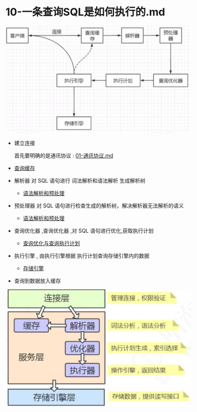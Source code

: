# 10-一条查询SQL是如何执行的.md

![image-20200817085839538](../../../assets/image-20200817085839538.png)

- 建立连接

  首先要明确的是通讯协议 :  [01-通讯协议.md](01-通讯协议.md) 

- [查询缓存](02-查询缓存.md) 
- 解析器 对 SQL 语句进行 词法解析和语法解析 生成解析树
  
  -  [语法解析和预处理](03-语法解析和预处理.md) 
- 预处理器 对 SQL 语句进行检查生成的解析树，解决解析器无法解析的语义
  
  - [语法解析和预处理](03-语法解析和预处理.md) 
  
- 查询优化器 ,查询优化器 ,对 SQL 语句进行优化,获取执行计划
  
  - [查询优化与查询执行计划](04-查询优化与查询执行计划.md) 
- 执行引擎 , 由执行引擎根据 执行计划查询存储引擎内的数据
  
  - [存储引擎](05-存储引擎.md) 
- 查询到数据放入缓存

![image-20200313210106783](../../../assets/image-20200313210106783.png)